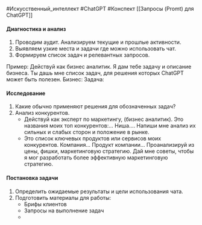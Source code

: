 #Искусственный_интеллект #ChatGPT #Конспект 
[[Запросы (Promt) для ChatGPT]]

#### Диагностика и анализ
1. Проводим аудит. Анализируем текущие и прошлые активности.
2. Выявляем узкие места и задачи где можно использовать чат. 
3. Формируем список задач и релевантных запросов.

Пример:
Действуй как бизнес аналитик.
Я дам тебе задачу и описание бизнеса. 
Ты дашь мне список задач, для решения которых ChatGPT может быть полезен. 
Бизнес: 
Задача: 

#### Исследование
1. Какие обычно применяют решения для обозначенных задач?
2. Анализ конкурентов.
	- Действуй как эксперт по маркетингу, (бизнес аналитик). Это названия моих топ конкурентов:... Ниша.... Напиши мне анализ их сильных и слабых сторон и положение в рынке.
	- Это список ключевых продуктов или сервисов моих конкурентов. Компания... Продукт компании... Проанализируй из цены, фишки, маркетинговую стратегию. Дай мне советы, чтобы я мог разработать более эффективную маркетинговую стратегию.

#### Постановка задачи
1. Определить ожидаемые результаты и цели использования чата.
2. Подготовить материалы для работы:
	- Брифы клиентов
	- Запросы на выполнение задач
	- 
